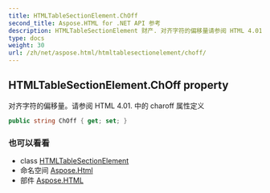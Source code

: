 ```yaml
---
title: HTMLTableSectionElement.ChOff
second_title: Aspose.HTML for .NET API 参考
description: HTMLTableSectionElement 财产. 对齐字符的偏移量请参阅 HTML 4.01. 中的 charoff 属性定义
type: docs
weight: 30
url: /zh/net/aspose.html/htmltablesectionelement/choff/
---
```

## HTMLTableSectionElement.ChOff property

对齐字符的偏移量。请参阅 HTML 4.01. 中的 charoff 属性定义

```csharp
public string ChOff { get; set; }
```

### 也可以看看

* class [HTMLTableSectionElement](../)
* 命名空间 [Aspose.Html](../../htmltablesectionelement/)
* 部件 [Aspose.HTML](../../../)


